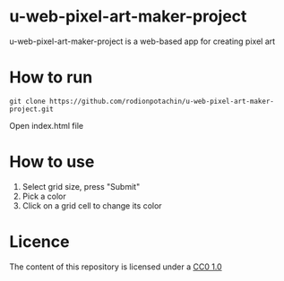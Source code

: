 # u-web-pixel-art-maker-project

u-web-pixel-art-maker-project is a web-based app for creating pixel art

# How to run

```
git clone https://github.com/rodionpotachin/u-web-pixel-art-maker-project.git
```
Open index.html file

# How to use

1. Select grid size, press "Submit"
2. Pick a color
3. Click on a grid cell to change its color

# Licence

The content of this repository is licensed under a [CC0 1.0](https://creativecommons.org/publicdomain/zero/1.0/)
